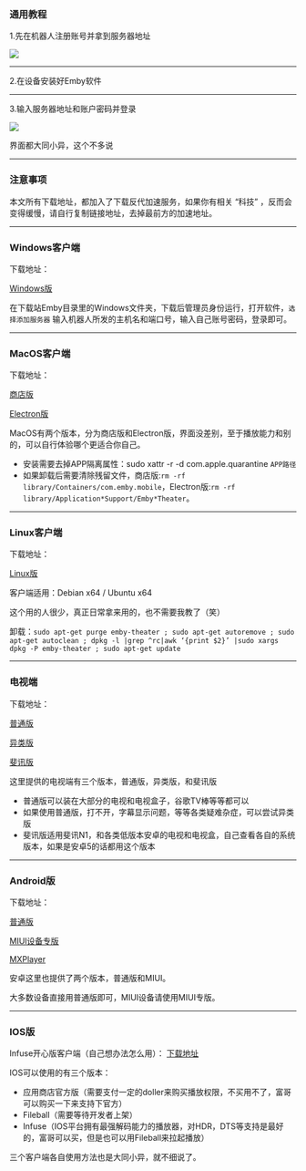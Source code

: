 ### 通用教程
1.先在机器人注册账号并拿到服务器地址


![](https://i.postimg.cc/ydNvjm5j/image.png)


---

2.在设备安装好Emby软件

---

3.输入服务器地址和账户密码并登录


![](https://i.postimg.cc/pXVzFWwQ/image.png)


界面都大同小异，这个不多说

---

### 注意事项
本文所有下载地址，都加入了下载反代加速服务，如果你有相关 “科技” ，反而会变得缓慢，请自行复制链接地址，去掉最前方的加速地址。

---

### Windows客户端
下载地址：

[Windows版](https://ghproxy.com/https://github.com/EmbyTV/emby/releases/download/V99.client/Emby.for.Windows_3.0.20_v2.0.Carnival.exe)

在下载站Emby目录里的Windows文件夹，下载后管理员身份运行，打开软件，`选择添加服务器` 输入机器人所发的主机名和端口号，输入自己账号密码，登录即可。

---

### MacOS客户端
下载地址：

[商店版](https://ghproxy.com/https://github.com/EmbyTV/emby/releases/download/V99.client/Emby.for.MacOS_2.1.6_v2.Carnival.zip)

[Electron版](https://ghproxy.com/https://github.com/EmbyTV/emby/releases/download/V99.client/Emby.for.MacOS_3.0.15_v9.0.Carnival.Electron.zip)

MacOS有两个版本，分为商店版和Electron版，界面没差别，至于播放能力和别的，可以自行体验哪个更适合你自己。

- 安装需要去掉APP隔离属性：sudo xattr -r -d com.apple.quarantine `APP路径`
- 如果卸载后需要清除残留文件，商店版:`rm -rf library/Containers/com.emby.mobile`，Electron版:`rm -rf library/Application*Support/Emby*Theater`。

---

### Linux客户端
下载地址：

[Linux版](https://ghproxy.com/https://github.com/EmbyTV/emby/releases/download/V99.client/Emby.for.Linux_3.0.20_v2.0.Carnival.deb)

客户端适用：Debian x64 / Ubuntu x64

这个用的人很少，真正日常拿来用的，也不需要我教了（笑）

卸载：`sudo apt-get purge emby-theater ; sudo apt-get autoremove ; sudo apt-get autoclean ; dpkg -l |grep ^rc|awk ‘{print $2}’ |sudo xargs dpkg -P emby-theater ; sudo apt-get update`

---

### 电视端

下载地址：

[普通版](https://ghproxy.com/https://github.com/EmbyTV/emby/releases/download/V99.client/Emby.for.Android.TV_2.0.83g.common.apk)

[异类版](https://ghproxy.com/https://github.com/EmbyTV/emby/releases/download/V99.client/Emby.for.Android.TV_2.0.83g.heterogeneous.apk)

[斐讯版](https://ghproxy.com/https://github.com/EmbyTV/emby/releases/download/V99.client/Emby.for.Android.TV_2.0.83g.PHICOMM.apk)

这里提供的电视端有三个版本，普通版，异类版，和斐讯版

- 普通版可以装在大部分的电视和电视盒子，谷歌TV棒等等都可以
- 如果使用普通版，打不开，字幕显示问题，等等各类疑难杂症，可以尝试异类版
- 斐讯版适用斐讯N1，和各类低版本安卓的电视和电视盒，自己查看各自的系统版本，如果是安卓5的话都用这个版本

---

### Android版

下载地址：

[普通版](https://ghproxy.com/https://github.com/EmbyTV/emby/releases/download/V99.client/Emby.for.Android_3.2.32_v17.32.Carnival.apk)

[MIUI设备专版](https://ghproxy.com/https://github.com/EmbyTV/emby/releases/download/V99.client/Emby.for.Android_3.2.32_v17.32.Carnival._MIUI.apk)

[MXPlayer](https://ghproxy.com/https://github.com/EmbyTV/emby/releases/download/V99.client/MX.Player.for.Emby_1.42.13_v5.64.apk)

安卓这里也提供了两个版本，普通版和MIUI。

大多数设备直接用普通版即可，MIUI设备请使用MIUI专版。

---

### IOS版

Infuse开心版客户端（自己想办法怎么用）： [下载地址](https://ghproxy.com/https://github.com/EmbyTV/emby/releases/download/V7.5.8-infuse/Infuse7.5.8.ipa)

IOS可以使用的有三个版本：

- 应用商店官方版（需要支付一定的doller来购买播放权限，不买用不了，富哥可以购买一下来支持下官方）
- Fileball（需要等待开发者上架）
- Infuse（IOS平台拥有最强解码能力的播放器，对HDR，DTS等支持是最好的，富哥可以买，但是也可以用Fileball来拉起播放）

三个客户端各自使用方法也是大同小异，就不细说了。